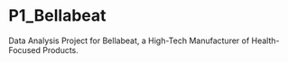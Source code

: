 # P1_Bellabeat
Data Analysis Project for Bellabeat, a High-Tech Manufacturer of Health-Focused Products.

